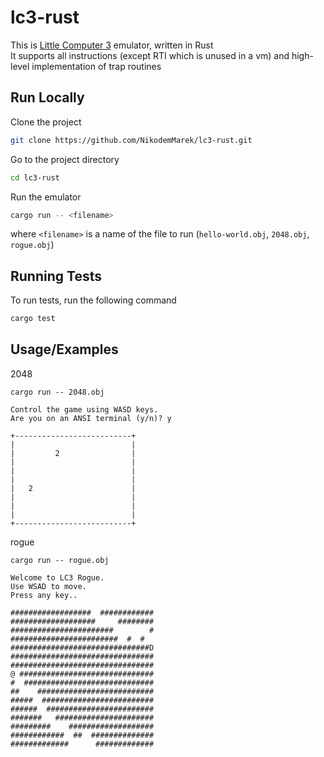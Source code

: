 # lc3-rust

This is [Little Computer 3](https://en.wikipedia.org/wiki/Little_Computer_3) emulator, written in Rust  
It supports all instructions (except RTI which is unused in a vm) and high-level implementation of trap routines


## Run Locally

Clone the project

```bash
git clone https://github.com/NikodemMarek/lc3-rust.git
```

Go to the project directory

```bash
cd lc3-rust
```

Run the emulator

```bash
cargo run -- <filename>
```

where `<filename>` is a name of the file to run (`hello-world.obj`, `2048.obj`, `rogue.obj`)


## Running Tests

To run tests, run the following command

```bash
cargo test
```


## Usage/Examples

2048

```
cargo run -- 2048.obj

Control the game using WASD keys.
Are you on an ANSI terminal (y/n)? y

+--------------------------+
|                          |
|         2                |
|                          |
|                          |
|                          |
|   2                      |
|                          |
|                          |
|                          |
+--------------------------+
```

rogue

```
cargo run -- rogue.obj

Welcome to LC3 Rogue.
Use WSAD to move.
Press any key..

##################  ############
###################     ########
#######################        #
########################  #  #
###############################D
################################
################################
@ ##############################
#  #############################
##    ##########################
#####  #########################
######  ########################
#######   ######################
#########    ###################
############  ##  ##############
#############      #############
```
